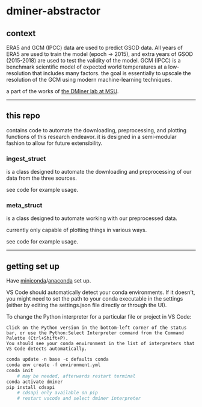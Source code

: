 # dminer-abstractor

## context

ERA5 and GCM (IPCC) data are used to predict GSOD data. All years of ERA5 are used to train the model (epoch -> 2015), 
and extra years of GSOD (2015-2018) are used to test the validity of the model.
GCM (IPCC) is a benchmark scientific model of expected world temperatures at a low-resolution that includes many factors.
the goal is essentially to upscale the resolution of the GCM using modern machine-learning techniques.

a part of the works of [the DMiner lab at MSU](https://www.egr.msu.edu/~ptan/dminer/).

---

## this repo

contains code to automate the downloading, preprocessing, and plotting functions of this research endeavor.
it is designed in a semi-modular fashion to allow for future extensibility.

### ingest_struct

is a class designed to automate the downloading and preprocessing of our data from the three sources.

see code for example usage.

### meta_struct

is a class designed to automate working with our preprocessed data.

currently only capable of plotting things in various ways.

see code for example usage.

---

## getting set up

Have [miniconda](https://docs.conda.io/en/latest/miniconda.html)/[anaconda](https://www.anaconda.com/download/) set up.

VS Code should automatically detect your conda environments. If it doesn't, you might need to set the path to your conda executable in the settings (either by editing the settings.json file directly or through the UI).

To change the Python interpreter for a particular file or project in VS Code:

    Click on the Python version in the bottom-left corner of the status bar, or use the Python:Select Interpreter command from the Command Palette (Ctrl+Shift+P).
    You should see your conda environment in the list of interpreters that VS Code detects automatically.

```py
conda update -n base -c defaults conda
conda env create -f environment.yml
conda init
    # may be needed, afterwards restart terminal
conda activate dminer
pip install cdsapi
    # cdsapi only available on pip
    # restart vscode and select dminer interpreter
```